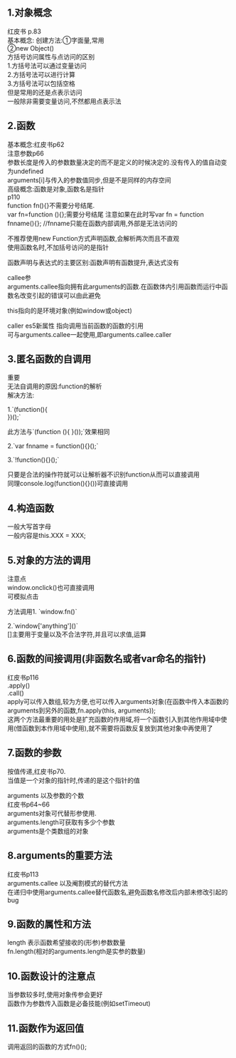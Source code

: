 1.对象概念  
---
红皮书 p.83  
基本概念: 创建方法:①字面量,常用  
②new Object()  
方括号访问属性与点访问的区别  
1.方括号法可以通过变量访问  
2.方括号法可以进行计算  
3.方括号法可以包括空格  
但是常用的还是点表示访问  
一般除非需要变量访问,不然都用点表示法  
  
2.函数  
---
基本概念:红皮书p62  
注意参数p66  
  参数长度是传入的参数数量决定的而不是定义的时候决定的.没有传入的值自动变为undefined  
  arguments[i]与传入的参数值同步,但是不是同样的内存空间  
高级概念:函数是对象,函数名是指针  
p110  
function fn(){}不需要分号结尾.  
var fn=function (){};需要分号结尾    注意如果在此时写var fn = function fnname(){}; //fnname只能在函数内部调用,外部是无法访问的  
  
不推荐使用new Function方式声明函数,会解析两次而且不直观  
使用函数名时,不加括号访问的是指针  
  
函数声明与表达式的主要区别:函数声明有函数提升,表达式没有  
  
callee参  
arguments.callee指向拥有此arguments的函数.在函数体内引用函数而运行中函数名改变引起的错误可以由此避免  
  
this指向的是环境对象(例如window或object)  
  
caller es5新属性  指向调用当前函数的函数的引用  
可与arguments.callee一起使用,即arguments.callee.caller  
  
  
3.匿名函数的自调用  
---
重要  
无法自调用的原因:function的解析  
解决方法:  


1.\`(function(){  
})();\`
  
此方法与\`(function (){
}());\`效果相同  
  
2.\`var fnname = function(){}();\`
  
3.\`!function(){}();\`
  
只要是合法的操作符就可以让解析器不识别function从而可以直接调用  
同理console.log(function(){}())可直接调用  
  
4.构造函数  
---
一般大写首字母  
一般内容是this.XXX = XXX;  
  
5.对象的方法的调用  
---
注意点  
window.onclick()也可直接调用  
可模拟点击  
  
方法调用1. \`window.fn()\`  

2.\`window\['anything'\]()\`  
[]主要用于变量以及不合法字符,并且可以求值,运算  
  
6.函数的间接调用(非函数名或者var命名的指针)  
---
红皮书p116  
.apply()  
.call()  
apply可以传入数组,较为方便,也可以传入arguments对象(在函数中传入本函数的arguments到另外的函数,fn.apply(this, arguments));  
这两个方法最重要的用处是扩充函数的作用域,将一个函数引入到其他作用域中使用(借函数到本作用域中使用),就不需要将函数反复放到其他对象中再使用了  
  
  
  
7.函数的参数  
---
按值传递,红皮书p70.  
当值是一个对象的指针时,传递的是这个指针的值  
  
  
arguments 以及参数的个数  
红皮书p64~66  
arguments对象可代替形参使用.  
arguments.length可获取有多少个参数  
arguments是个类数组的对象  
  
8.arguments的重要方法  
---
红皮书p113  
arguments.callee  以及阉割模式的替代方法  
在递归中使用arguments.callee替代函数名,避免函数名修改后内部未修改引起的bug  
  
9.函数的属性和方法  
---
length 表示函数希望接收的(形参)参数数量  
fn.length(相对的arguments.length是实参的数量)  
  
10.函数设计的注意点  
---
当参数较多时,使用对象传参会更好  
函数作为参数传入函数是必备技能(例如setTimeout)  
  
11.函数作为返回值  
---
调用返回的函数的方式fn()();  
